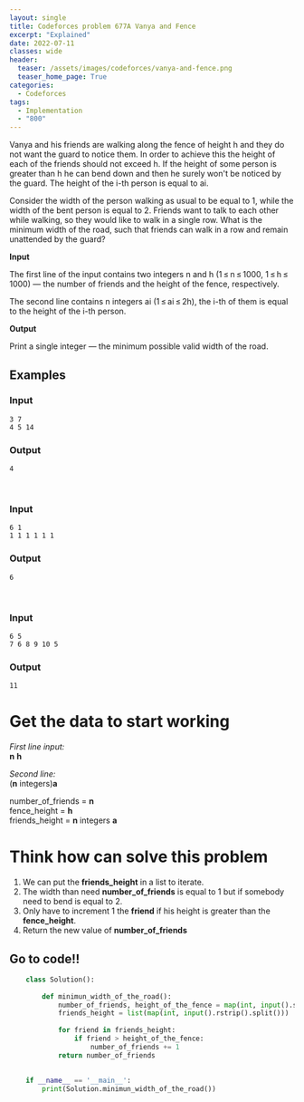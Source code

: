 ```yaml
---
layout: single
title: Codeforces problem 677A Vanya and Fence
excerpt: "Explained"
date: 2022-07-11
classes: wide
header:
  teaser: /assets/images/codeforces/vanya-and-fence.png
  teaser_home_page: True
categories:
  - Codeforces
tags:
  - Implementation
  - "800"
---
```


Vanya and his friends are walking along the fence of height h and they do not want the guard to notice them. In order to achieve this the height of each of the friends should not exceed h. If the height of some person is greater than h he can bend down and then he surely won't be noticed by the guard. The height of the i-th person is equal to ai.

Consider the width of the person walking as usual to be equal to 1, while the width of the bent person is equal to 2. Friends want to talk to each other while walking, so they would like to walk in a single row. What is the minimum width of the road, such that friends can walk in a row and remain unattended by the guard?

**Input**

The first line of the input contains two integers n and h (1 ≤ n ≤ 1000, 1 ≤ h ≤ 1000) — the number of friends and the height of the fence, respectively.

The second line contains n integers ai (1 ≤ ai ≤ 2h), the i-th of them is equal to the height of the i-th person.

**Output**

Print a single integer — the minimum possible valid width of the road.


## Examples

### **Input**
```
3 7
4 5 14
```
### **Output**
```
4
```

<br>

### **Input**
```
6 1
1 1 1 1 1 1
```
### **Output**
```
6
```

<br>

### **Input**
```
6 5
7 6 8 9 10 5
```
### **Output**
```
11
```
# Get the data to start working

*First line input:*<br>
**n** **h**<br>

*Second line:*<br>
(**n** integers)**a**

number_of_friends = **n**<br>
fence_height = **h**<br>
friends_height = **n** integers **a**

# Think how can solve this problem

1. We can put the **friends_height** in a list to iterate.
2. The width than need **number_of_friends** is equal to 1 but if somebody need to bend is equal to 2.
3. Only have to increment 1 the **friend** if his height is greater than the **fence_height**.
4. Return the new value of **number_of_friends**
    
## Go to code!!
```python
    class Solution():
     
        def minimun_width_of_the_road():
            number_of_friends, height_of_the_fence = map(int, input().split())
            friends_height = list(map(int, input().rstrip().split()))
     
            for friend in friends_height:
                if friend > height_of_the_fence:
                    number_of_friends += 1
            return number_of_friends
     
     
    if __name__ == '__main__':
        print(Solution.minimun_width_of_the_road())
```